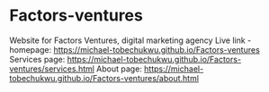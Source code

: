 # Factors-ventures
Website for Factors Ventures, digital marketing agency
Live link - homepage: https://michael-tobechukwu.github.io/Factors-ventures
Services page: https://michael-tobechukwu.github.io/Factors-ventures/services.html
About page: https://michael-tobechukwu.github.io/Factors-ventures/about.html
